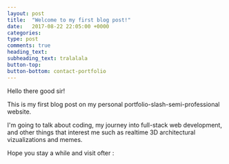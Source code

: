 ```yaml
---
layout: post
title:  "Welcome to my first blog post!"
date:   2017-08-22 22:05:00 +0000
categories:
type: post
comments: true
heading_text:
subheading_text: tralalala
button-top:
button-bottom: contact-portfolio
---
```


Hello there good sir!

This is my first blog post on my personal portfolio-slash-semi-professional website.

I'm going to talk about coding, my journey into full-stack web development, and other things that interest me such as realtime 3D architectural vizualizations and memes.

Hope you stay a while and visit ofter :
